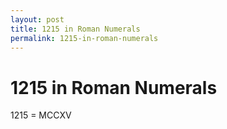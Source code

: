 ```yaml
---
layout: post
title: 1215 in Roman Numerals
permalink: 1215-in-roman-numerals
---
```


# 1215 in Roman Numerals

1215 = MCCXV

